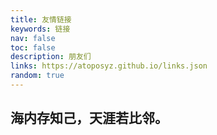 ```yaml
---
title: 友情链接
keywords: 链接
nav: false
toc: false
description: 朋友们
links: https://atoposyz.github.io/links.json
random: true
---
```


## 海内存知己，天涯若比邻。

<YunLinks :links="frontmatter.links" :random="frontmatter.random" />
